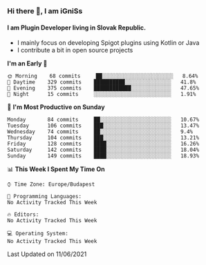 ### Hi there 👋, I am iGniSs

#### I am Plugin Developer living in Slovak Republic.
- I mainly focus on developing Spigot plugins using Kotlin or Java
- I contribute a bit in open source projects

<!--START_SECTION:waka-->
**I'm an Early 🐤** 

```text
🌞 Morning    68 commits     ██░░░░░░░░░░░░░░░░░░░░░░░   8.64% 
🌆 Daytime    329 commits    ██████████░░░░░░░░░░░░░░░   41.8% 
🌃 Evening    375 commits    ████████████░░░░░░░░░░░░░   47.65% 
🌙 Night      15 commits     ░░░░░░░░░░░░░░░░░░░░░░░░░   1.91%

```
📅 **I'm Most Productive on Sunday** 

```text
Monday       84 commits     ██░░░░░░░░░░░░░░░░░░░░░░░   10.67% 
Tuesday      106 commits    ███░░░░░░░░░░░░░░░░░░░░░░   13.47% 
Wednesday    74 commits     ██░░░░░░░░░░░░░░░░░░░░░░░   9.4% 
Thursday     104 commits    ███░░░░░░░░░░░░░░░░░░░░░░   13.21% 
Friday       128 commits    ████░░░░░░░░░░░░░░░░░░░░░   16.26% 
Saturday     142 commits    ████░░░░░░░░░░░░░░░░░░░░░   18.04% 
Sunday       149 commits    ████░░░░░░░░░░░░░░░░░░░░░   18.93%

```


📊 **This Week I Spent My Time On** 

```text
⌚︎ Time Zone: Europe/Budapest

💬 Programming Languages: 
No Activity Tracked This Week

🔥 Editors: 
No Activity Tracked This Week

💻 Operating System: 
No Activity Tracked This Week

```


 Last Updated on 11/06/2021
<!--END_SECTION:waka-->